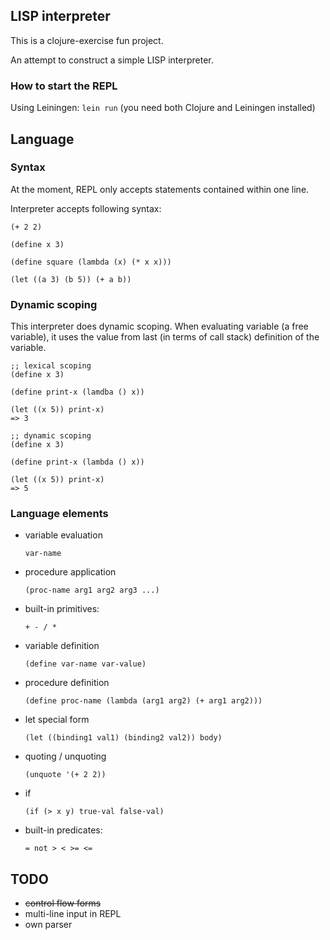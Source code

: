 ## LISP interpreter

This is a clojure-exercise fun project.

An attempt to construct a simple LISP interpreter.

### How to start the REPL

Using Leiningen: `lein run` (you need both Clojure and Leiningen installed)

## Language

### Syntax

At the moment, REPL only accepts statements contained within one line.

Interpreter accepts following syntax:

```
(+ 2 2)

(define x 3)

(define square (lambda (x) (* x x)))

(let ((a 3) (b 5)) (+ a b))
```

### Dynamic scoping

This interpreter does dynamic scoping. When evaluating variable (a
free variable), it uses the value from last (in terms of call stack)
definition of the variable.

```
;; lexical scoping
(define x 3)

(define print-x (lamdba () x))

(let ((x 5)) print-x)
=> 3

;; dynamic scoping
(define x 3)

(define print-x (lambda () x))

(let ((x 5)) print-x)
=> 5

```

### Language elements

- variable evaluation

  `var-name`
- procedure application

  `(proc-name arg1 arg2 arg3 ...)`
- built-in primitives:

  `+ - / *`
- variable definition

  `(define var-name var-value)`
- procedure definition

  `(define proc-name (lambda (arg1 arg2) (+ arg1 arg2)))`
- let special form

  `(let ((binding1 val1) (binding2 val2)) body)`
- quoting / unquoting

  `(unquote '(+ 2 2))`
- if

  `(if (> x y) true-val false-val)`
- built-in predicates:

  `= not > < >= <=`



## TODO

- ~~control flow forms~~
- multi-line input in REPL
- own parser
